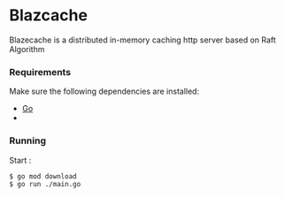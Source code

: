 # Blazcache

Blazecache is a distributed in-memory caching http server based on Raft Algorithm

### Requirements

Make sure the following dependencies are installed:
- [Go](https://golang.org/dl/)
- 
### Running

Start :
```bash
$ go mod download
$ go run ./main.go
```


